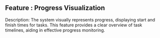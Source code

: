 ## Feature : Progress Visualization
Description:
The system visually represents progress, displaying start and finish times for tasks. This feature provides a clear overview of task timelines, aiding in effective progress monitoring.

